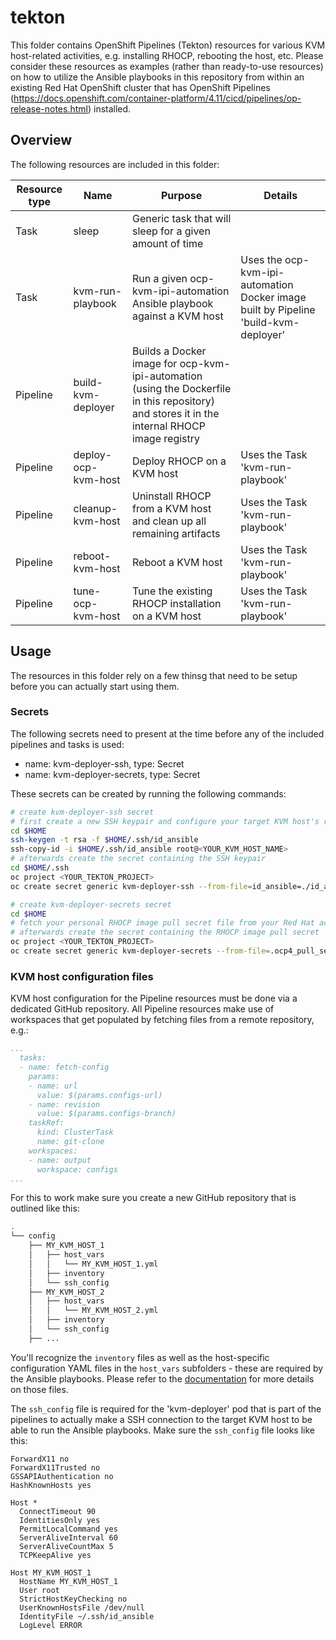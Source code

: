 # tekton

This folder contains OpenShift Pipelines (Tekton) resources for various KVM host-related activities, e.g. installing RHOCP, rebooting the host, etc.
Please consider these resources as examples (rather than ready-to-use resources) on how to utilize the Ansible playbooks in this repository from within an existing Red Hat OpenShift cluster that has OpenShift Pipelines (<https://docs.openshift.com/container-platform/4.11/cicd/pipelines/op-release-notes.html>) installed.

## Overview

The following resources are included in this folder:

| Resource type | Name  | Purpose | Details |
|---------------|-------|---------|---------|
| Task | sleep | Generic task that will sleep for a given amount of time | |
| Task | kvm-run-playbook | Run a given ocp-kvm-ipi-automation Ansible playbook against a KVM host | Uses the ocp-kvm-ipi-automation Docker image built by Pipeline 'build-kvm-deployer' |
| Pipeline | build-kvm-deployer | Builds a Docker image for ocp-kvm-ipi-automation (using the Dockerfile in this repository) and stores it in the internal RHOCP image registry | |
| Pipeline | deploy-ocp-kvm-host | Deploy RHOCP on a KVM host | Uses the Task 'kvm-run-playbook' |
| Pipeline | cleanup-kvm-host | Uninstall RHOCP from a KVM host and clean up all remaining artifacts | Uses the Task 'kvm-run-playbook' |
| Pipeline | reboot-kvm-host | Reboot a KVM host | Uses the Task 'kvm-run-playbook' |
| Pipeline | tune-ocp-kvm-host | Tune the existing RHOCP installation on a KVM host | Uses the Task 'kvm-run-playbook' |

## Usage

The resources in this folder rely on a few thinsg that need to be setup before you can actually start using them.

### Secrets

The following secrets need to present at the time before any of the included pipelines and tasks is used:

- name: kvm-deployer-ssh, type: Secret
- name: kvm-deployer-secrets, type: Secret

These secrets can be created by running the following commands:

```bash
# create kvm-deployer-ssh secret
# first create a new SSH keypair and configure your target KVM host's root account to accept it as authorized key
cd $HOME
ssh-keygen -t rsa -f $HOME/.ssh/id_ansible
ssh-copy-id -i $HOME/.ssh/id_ansible root@<YOUR_KVM_HOST_NAME>
# afterwards create the secret containing the SSH keypair
cd $HOME/.ssh
oc project <YOUR_TEKTON_PROJECT>
oc create secret generic kvm-deployer-ssh --from-file=id_ansible=./id_ansible --from-file=id_ansible.pub=./id_ansible.pub

# create kvm-deployer-secrets secret
cd $HOME
# fetch your personal RHOCP image pull secret file from your Red Hat account and put it into $HOME/.ocp4_pull_secret
# afterwards create the secret containing the RHOCP image pull secret
oc project <YOUR_TEKTON_PROJECT>
oc create secret generic kvm-deployer-secrets --from-file=.ocp4_pull_secret=./.ocp4_pull_secret
```

### KVM host configuration files

KVM host configuration for the Pipeline resources must be done via a dedicated GitHub repository. All Pipeline resources make use of workspaces that get populated by fetching files from a remote repository, e.g.:

```yaml
...
  tasks:
  - name: fetch-config
    params:
    - name: url
      value: $(params.configs-url)
    - name: revision
      value: $(params.configs-branch)
    taskRef:
      kind: ClusterTask
      name: git-clone
    workspaces:
    - name: output
      workspace: configs
...
```

For this to work make sure you create a new GitHub repository that is outlined like this:

```bash
.
└── config
    ├── MY_KVM_HOST_1
    │   ├── host_vars
    │   │   └── MY_KVM_HOST_1.yml
    │   ├── inventory
    │   └── ssh_config
    ├── MY_KVM_HOST_2
    │   ├── host_vars
    │   │   └── MY_KVM_HOST_2.yml
    │   ├── inventory
    │   └── ssh_config
    ├── ...
```

You'll recognize the `inventory` files as well as the host-specific configuration YAML files in the `host_vars` subfolders - these are required by the Ansible playbooks. Please refer to the [documentation](../docs/DOCUMENTATION.md) for more details on those files.

The `ssh_config` file is required for the 'kvm-deployer' pod that is part of the pipelines to actually make a SSH connection to the target KVM host to be able to run the Ansible playbooks. Make sure the `ssh_config` file looks like this:

```text
ForwardX11 no
ForwardX11Trusted no
GSSAPIAuthentication no
HashKnownHosts yes

Host *
  ConnectTimeout 90
  IdentitiesOnly yes
  PermitLocalCommand yes
  ServerAliveInterval 60
  ServerAliveCountMax 5
  TCPKeepAlive yes

Host MY_KVM_HOST_1
  HostName MY_KVM_HOST_1
  User root
  StrictHostKeyChecking no
  UserKnownHostsFile /dev/null
  IdentityFile ~/.ssh/id_ansible
  LogLevel ERROR
```
